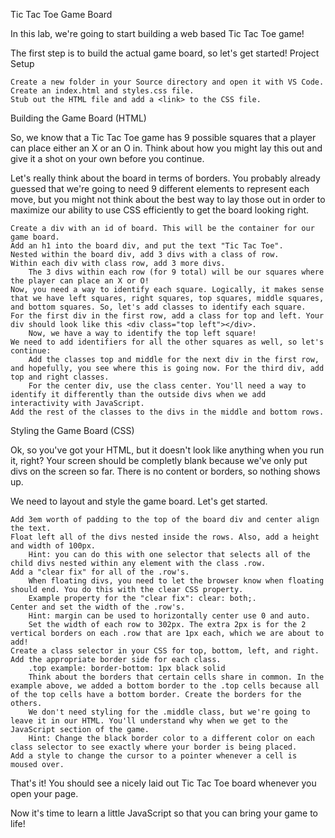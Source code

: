 
Tic Tac Toe Game Board

In this lab, we're going to start building a web based Tic Tac Toe game!

The first step is to build the actual game board, so let's get started!
Project Setup

    Create a new folder in your Source directory and open it with VS Code.
    Create an index.html and styles.css file.
    Stub out the HTML file and add a <link> to the CSS file.

Building the Game Board (HTML)

So, we know that a Tic Tac Toe game has 9 possible squares that a player can place either an X or an O in. Think about how you might lay this out and give it a shot on your own before you continue.

Let's really think about the board in terms of borders. You probably already guessed that we're going to need 9 different elements to represent each move, but you might not think about the best way to lay those out in order to maximize our ability to use CSS efficiently to get the board looking right.

    Create a div with an id of board. This will be the container for our game board.
    Add an h1 into the board div, and put the text "Tic Tac Toe".
    Nested within the board div, add 3 divs with a class of row.
    Within each div with class row, add 3 more divs.
        The 3 divs within each row (for 9 total) will be our squares where the player can place an X or O!
    Now, you need a way to identify each square. Logically, it makes sense that we have left squares, right squares, top squares, middle squares, and bottom squares. So, let's add classes to identify each square.
    For the first div in the first row, add a class for top and left. Your div should look like this <div class="top left"></div>.
        Now, we have a way to identify the top left square!
    We need to add identifiers for all the other squares as well, so let's continue:
        Add the classes top and middle for the next div in the first row, and hopefully, you see where this is going now. For the third div, add top and right classes.
        For the center div, use the class center. You'll need a way to identify it differently than the outside divs when we add interactivity with JavaScript.
    Add the rest of the classes to the divs in the middle and bottom rows.

Styling the Game Board (CSS)

Ok, so you've got your HTML, but it doesn't look like anything when you run it, right? Your screen should be completly blank because we've only put divs on the screen so far. There is no content or borders, so nothing shows up.

We need to layout and style the game board. Let's get started.

    Add 3em worth of padding to the top of the board div and center align the text.
    Float left all of the divs nested inside the rows. Also, add a height and width of 100px.
        Hint: you can do this with one selector that selects all of the child divs nested within any element with the class .row.
    Add a "clear fix" for all of the .row's.
        When floating divs, you need to let the browser know when floating should end. You do this with the clear CSS property.
        Example property for the "clear fix": clear: both;.
    Center and set the width of the .row's.
        Hint: margin can be used to horizontally center use 0 and auto.
        Set the width of each row to 302px. The extra 2px is for the 2 vertical borders on each .row that are 1px each, which we are about to add!
    Create a class selector in your CSS for top, bottom, left, and right. Add the appropriate border side for each class.
        .top example: border-bottom: 1px black solid
        Think about the borders that certain cells share in common. In the example above, we added a bottom border to the .top cells because all of the top cells have a bottom border. Create the borders for the others.
        We don't need styling for the .middle class, but we're going to leave it in our HTML. You'll understand why when we get to the JavaScript section of the game.
        Hint: Change the black border color to a different color on each class selector to see exactly where your border is being placed.
    Add a style to change the cursor to a pointer whenever a cell is moused over.

That's it! You should see a nicely laid out Tic Tac Toe board whenever you open your page.

Now it's time to learn a little JavaScript so that you can bring your game to life!
